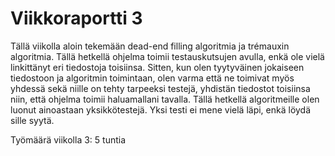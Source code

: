 # Viikkoraportti 3

Tällä viikolla aloin tekemään dead-end filling algoritmia ja trémauxin algoritmia. Tällä hetkellä ohjelma toimii testauskutsujen avulla, enkä ole vielä linkittänyt eri tiedostoja toisiinsa. Sitten, kun olen tyytyväinen jokaiseen tiedostoon ja algoritmin toimintaan, olen varma että ne toimivat myös yhdessä sekä niille on tehty tarpeeksi testejä, yhdistän tiedostot toisiinsa niin, että ohjelma toimii haluamallani tavalla. Tällä hetkellä algoritmeille olen luonut ainoastaan yksikkötestejä.
Yksi testi ei mene vielä läpi, enkä löydä sille syytä.

Työmäärä viikolla 3: 5 tuntia